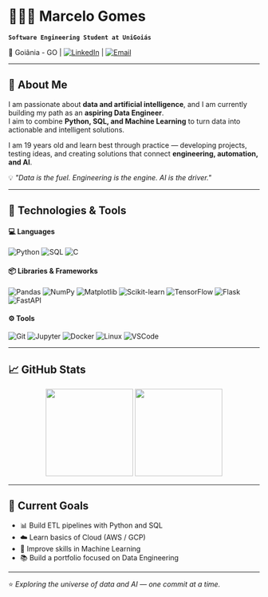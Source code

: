 # 🧑🏻‍💻 Marcelo Gomes  

**`Software Engineering Student at UniGoiás`**  

📍 Goiânia - GO | [![LinkedIn](https://img.shields.io/badge/-LinkedIn-0A66C2?style=flat&logo=linkedin&logoColor=white)](https://www.linkedin.com/in/marcelogomss) | [![Email](https://img.shields.io/badge/-Email-D14836?style=flat&logo=gmail&logoColor=white)](mailto:marcelogomesfilho3@gmail.com)

---

## 🚀 About Me  
I am passionate about **data and artificial intelligence**, and I am currently building my path as an **aspiring Data Engineer**.  
I aim to combine **Python, SQL, and Machine Learning** to turn data into actionable and intelligent solutions.  

I am 19 years old and learn best through practice — developing projects, testing ideas, and creating solutions that connect **engineering, automation, and AI**.

💡 *"Data is the fuel. Engineering is the engine. AI is the driver."*

---

## 🧠 Technologies & Tools  

#### 💻 Languages  
![Python](https://img.shields.io/badge/Python-3776AB?style=flat&logo=python&logoColor=white)
![SQL](https://img.shields.io/badge/SQL-336791?style=flat&logo=postgresql&logoColor=white)
![C](https://img.shields.io/badge/C-00599C?style=flat&logo=c&logoColor=white)

#### 📦 Libraries & Frameworks  
![Pandas](https://img.shields.io/badge/Pandas-150458?style=flat&logo=pandas&logoColor=white)
![NumPy](https://img.shields.io/badge/NumPy-013243?style=flat&logo=numpy&logoColor=white)
![Matplotlib](https://img.shields.io/badge/Matplotlib-11557C?style=flat)
![Scikit-learn](https://img.shields.io/badge/Scikit--Learn-F7931E?style=flat&logo=scikit-learn&logoColor=white)
![TensorFlow](https://img.shields.io/badge/TensorFlow-FF6F00?style=flat&logo=tensorflow&logoColor=white)
![Flask](https://img.shields.io/badge/Flask-000000?style=flat&logo=flask&logoColor=white)
![FastAPI](https://img.shields.io/badge/FastAPI-009688?style=flat&logo=fastapi&logoColor=white)

#### ⚙️ Tools  
![Git](https://img.shields.io/badge/Git-F05032?style=flat&logo=git&logoColor=white)
![Jupyter](https://img.shields.io/badge/Jupyter-F37626?style=flat&logo=jupyter&logoColor=white)
![Docker](https://img.shields.io/badge/Docker-2496ED?style=flat&logo=docker&logoColor=white)
![Linux](https://img.shields.io/badge/Linux-FCC624?style=flat&logo=linux&logoColor=black)
![VSCode](https://img.shields.io/badge/VSCode-0078D4?style=flat&logo=visualstudiocode&logoColor=white)

---

## 📈 GitHub Stats  

<p align="center">
  <img 
    src="https://github-readme-stats.vercel.app/api?username=omarcelodev&show_icons=true&theme=tokyonight&include_all_commits=true&locale=en"
    height="175"
  />
  <img 
    src="https://github-readme-stats.vercel.app/api/top-langs/?username=omarcelodev&theme=tokyonight&layout=compact&custom_title=Technologies&langs_count=6"
    height="175"
  />
</p>

---

## 🎯 Current Goals  
- 📊 Build ETL pipelines with Python and SQL  
- ☁️ Learn basics of Cloud (AWS / GCP)  
- 🤖 Improve skills in Machine Learning  
- 📚 Build a portfolio focused on Data Engineering  

---

⭐ *Exploring the universe of data and AI — one commit at a time.*
